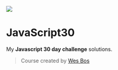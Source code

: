 ﻿![](https://javascript30.com/images/JS3-social-share.png)

# JavaScript30

My <b>Javascript 30 day challenge</b> solutions.

> Course created by [Wes Bos](https://javascript30.com/)
